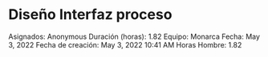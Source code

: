# Diseño Interfaz proceso

Asignados: Anonymous
Duración (horas): 1.82
Equipo: Monarca
Fecha: May 3, 2022
Fecha de creación: May 3, 2022 10:41 AM
Horas Hombre: 1.82